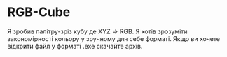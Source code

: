 # RGB-Cube
Я зробив палітру-зріз кубу де XYZ => RGB. Я хотів зрозуміти закономірності кольору у зручному для себе форматі.
Якщо ви хочете відкрити файл у форматі .exe скачайте архів.
